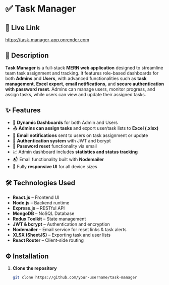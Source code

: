 # ✅ Task Manager

## 🔗 Live Link  
https://task-manager-app.onrender.com

## 📌 Description  
**Task Manager** is a full-stack **MERN web application** designed to streamline team task assignment and tracking. It features role-based dashboards for both **Admins** and **Users**, with advanced functionalities such as **task management**, **Excel export**, **email notifications**, and **secure authentication with password reset**. Admins can manage users, monitor progress, and assign tasks, while users can view and update their assigned tasks.

## ✨ Features  
- 👥 **Dynamic Dashboards** for both Admin and Users  
- 📤 **Admins can assign tasks** and export user/task lists to **Excel (.xlsx)**  
- 📨 **Email notifications** sent to users on task assignment or update  
- 🔐 **Authentication system** with JWT and bcrypt  
- 🔁 **Password reset** functionality via email  
- 📈 Admin dashboard includes **statistics and status tracking**  
- 📬 Email functionality built with **Nodemailer**  
- 📱 Fully **responsive UI** for all device sizes  

## 🛠️ Technologies Used  
- **React.js** – Frontend UI  
- **Node.js** – Backend runtime  
- **Express.js** – RESTful API  
- **MongoDB** – NoSQL Database  
- **Redux Toolkit** – State management  
- **JWT & bcrypt** – Authentication and encryption  
- **Nodemailer** – Email service for reset links & task alerts  
- **XLSX (SheetJS)** – Exporting task and user lists  
- **React Router** – Client-side routing  

## ⚙️ Installation  

1. **Clone the repository**  
   ```bash
   git clone https://github.com/your-username/task-manager
